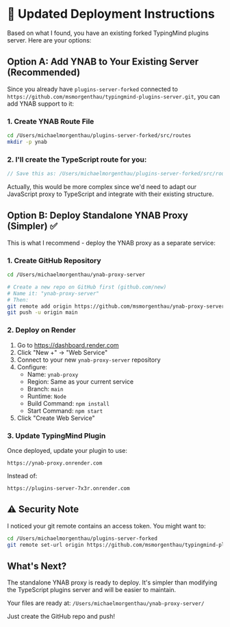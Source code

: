 # 🎯 Updated Deployment Instructions

Based on what I found, you have an existing forked TypingMind plugins server. Here are your options:

## Option A: Add YNAB to Your Existing Server (Recommended)

Since you already have `plugins-server-forked` connected to `https://github.com/msmorgenthau/typingmind-plugins-server.git`, you can add YNAB support to it:

### 1. Create YNAB Route File
```bash
cd /Users/michaelmorgenthau/plugins-server-forked/src/routes
mkdir -p ynab
```

### 2. I'll create the TypeScript route for you:

```typescript
// Save this as: /Users/michaelmorgenthau/plugins-server-forked/src/routes/ynab/ynabRouter.ts
```

Actually, this would be more complex since we'd need to adapt our JavaScript proxy to TypeScript and integrate with their existing structure.

## Option B: Deploy Standalone YNAB Proxy (Simpler) ✅

This is what I recommend - deploy the YNAB proxy as a separate service:

### 1. Create GitHub Repository
```bash
cd /Users/michaelmorgenthau/ynab-proxy-server

# Create a new repo on GitHub first (github.com/new)
# Name it: "ynab-proxy-server"
# Then:
git remote add origin https://github.com/msmorgenthau/ynab-proxy-server.git
git push -u origin main
```

### 2. Deploy on Render
1. Go to https://dashboard.render.com
2. Click "New +" → "Web Service"
3. Connect to your new `ynab-proxy-server` repository
4. Configure:
   - Name: `ynab-proxy`
   - Region: Same as your current service
   - Branch: `main`
   - Runtime: `Node`
   - Build Command: `npm install`
   - Start Command: `npm start`
5. Click "Create Web Service"

### 3. Update TypingMind Plugin
Once deployed, update your plugin to use:
```
https://ynab-proxy.onrender.com
```
Instead of:
```
https://plugins-server-7x3r.onrender.com
```

## ⚠️ Security Note
I noticed your git remote contains an access token. You might want to:
```bash
cd /Users/michaelmorgenthau/plugins-server-forked
git remote set-url origin https://github.com/msmorgenthau/typingmind-plugins-server.git
```

## What's Next?

The standalone YNAB proxy is ready to deploy. It's simpler than modifying the TypeScript plugins server and will be easier to maintain.

Your files are ready at:
`/Users/michaelmorgenthau/ynab-proxy-server/`

Just create the GitHub repo and push!